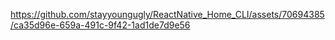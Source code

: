 

https://github.com/stayyoungugly/ReactNative_Home_CLI/assets/70694385/ca35d96e-659a-491c-9f42-1ad1de7d9e56

